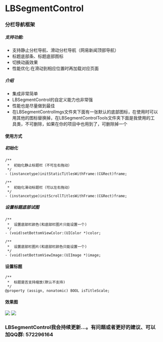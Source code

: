 # LBSegmentControl

### 分栏导航框架
##### 支持功能:

- 支持静止分栏导航、滑动分栏导航（网易新闻顶部导航）
- 标题底部条、标题底部图标
- 切换动画效果
- 性能优化:在滑动到相应位置时再加载对应页面

##### 介绍
- 集成非常简单
- LBSegmentControl的自定义能力也非常强
- 性能也是尽量做到最佳
- 在LBSegmentControlImgs文件夹下面有一张默认的底部图标，在使用时可以用其他的图标替换掉，在LBSegmentControlTools文件夹下面是我使用的工具类，不可删除，如果在你的项目中也用到了，可删除掉一个

#### 使用方式
##### 初始化
```OBJC
/**
 *  初始化静止标题栏（不可左右拖动）
 */
- (instancetype)initStaticTitlesWithFrame:(CGRect)frame;

/**
 *  初始化滑动标题栏（可以左右拖动）
 */
- (instancetype)initScrollTitlesWithFrame:(CGRect)frame;
```
##### 设置标题底部试图
```OBJC
/**
 *  设置底部栏颜色(和底部栏图片只能设置一个)
 */
- (void)setBottomViewColor:(UIColor *)color;

/**
 *  设置底部栏图片(和底部栏颜色只能设置一个)
 */
- (void)setBottomViewImage:(UIImage *)image;
```

#### 设置标题
```OBJC
/**
 *  标题是否支持缩放(默认不支持)
 */
@property (assign, nonatomic) BOOL isTitleScale;
```
#### 效果图
![](http://p1.bpimg.com/567571/54dbfb91cab5e4af.gif)
![](http://p1.bpimg.com/567571/9d187f6872f23a79.gif)
### LBSegmentControl我会持续更新...。有问题或者更好的建议、可以加QQ群: 572296164



